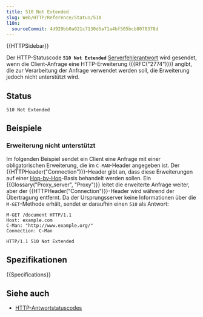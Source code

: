 ```yaml
---
title: 510 Not Extended
slug: Web/HTTP/Reference/Status/510
l10n:
  sourceCommit: 4d929bb0a021c7130d5a71a4bf505bcb8070378d
---
```


{{HTTPSidebar}}

Der HTTP-Statuscode **`510 Not Extended`** [Serverfehlerantwort](/de/docs/Web/HTTP/Reference/Status#server_error_responses) wird gesendet, wenn die Client-Anfrage eine HTTP-Erweiterung ({{RFC("2774")}}) angibt, die zur Verarbeitung der Anfrage verwendet werden soll, die Erweiterung jedoch nicht unterstützt wird.

## Status

```http
510 Not Extended
```

## Beispiele

### Erweiterung nicht unterstützt

Im folgenden Beispiel sendet ein Client eine Anfrage mit einer obligatorischen Erweiterung, die im `C-MAN`-Header angegeben ist.
Der {{HTTPHeader("Connection")}}-Header gibt an, dass diese Erweiterungen auf einer [Hop-by-Hop](/de/docs/Web/HTTP/Reference/Headers#hop-by-hop_headers)-Basis behandelt werden sollen.
Ein {{Glossary("Proxy_server", "Proxy")}} leitet die erweiterte Anfrage weiter, aber der {{HTTPHeader("Connection")}}-Header wird während der Übertragung entfernt.
Da der Ursprungsserver keine Informationen über die `M-GET`-Methode erhält, sendet er daraufhin einen `510` als Antwort:

```http
M-GET /document HTTP/1.1
Host: example.com
C-Man: "http://www.example.org/"
Connection: C-Man
```

```http
HTTP/1.1 510 Not Extended
```

## Spezifikationen

{{Specifications}}

## Siehe auch

- [HTTP-Antwortstatuscodes](/de/docs/Web/HTTP/Reference/Status)
